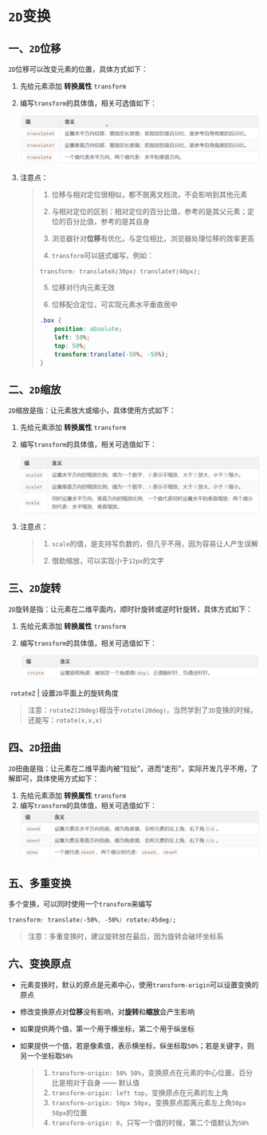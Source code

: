 # `2D`变换

## 一、`2D`位移

`2D`位移可以改变元素的位置，具体方式如下：

1. 先给元素添加 **转换属性** `transform`

2. 编写`transform`的具体值，相关可选值如下：

	![image-20240920205620057](09_2D变换.assets/image-20240920205620057.png)

3. 注意点：

	> 1. 位移与相对定位很相似，都不脱离文档流，不会影响到其他元素
	>
	> 2. 与相对定位的区别：相对定位的百分比值，参考的是其父元素；定位的百分比值，参考的是其自身
	>
	> 3. 浏览器针对**位移**有优化，与定位相比，浏览器处理位移的效率更高
	>
	> 4. `transform`可以链式编写，例如：
	>
	> 	```css
	> 	transform: translateX(30px) translateY(40px);
	> 	```
	>
	> 5. 位移对行内元素无效
	>
	> 6. 位移配合定位，可实现元素水平垂直居中
	>
	> 	```css
	> 	.box {
	> 	    position: absolute;
	> 	    left: 50%;
	> 	    top: 50%;
	> 	    transform:translate(-50%, -50%);
	> 	}
	> 	```



## 二、`2D`缩放

`2D`缩放是指：让元素放大或缩小，具体使用方式如下：

1. 先给元素添加 **转换属性** `transform`

2. 编写`transform`的具体值，相关可选值如下：

	![image-20240920211648347](09_2D变换.assets/image-20240920211648347.png)

3. 注意点：

	> 1. `scale`的值，是支持写负数的，但几乎不用，因为容易让人产生误解
	>
	> 2. 借助缩放，可以实现小于`12px`的文字



## 三、`2D`旋转

`2D`旋转是指：让元素在二维平面内，顺时针旋转或逆时针旋转，具体方式如下：

1. 先给元素添加 **转换属性** `transform`

2. 编写`transform`的具体值，相关可选值如下：

	![image-20240920212906626](09_2D变换.assets/image-20240920212906626.png)

​		    `rotateZ`			|    设置`2D`平面上的旋转角度

> 注意：`rotateZ(20deg)`相当于`rotate(20deg)`，当然学到了`3D`变换的时候，还能写：`rotate(x,x,x)`



## 四、`2D`扭曲

`2D`扭曲是指：让元素在二维平面内被“拉扯”，进而“走形”，实际开发几乎不用，了解即可，具体使用方式如下：

1. 先给元素添加 **转换属性** `transform`
2. 编写`transform`的具体值，相关可选值如下：    ![image-20240920214341606](09_2D变换.assets/image-20240920214341606.png)



## 五、多重变换

多个变换，可以同时使用一个`transform`来编写

```css
transform: translate(-50%, -50%) rotate(45deg);
```

> 注意：多重变换时，建议旋转放在最后，因为旋转会破坏坐标系





## 六、变换原点

- 元素变换时，默认的原点是元素中心，使用`transform-origin`可以设置变换的原点

- 修改变换原点对**位移**没有影响，对**旋转**和**缩放**会产生影响

- 如果提供两个值，第一个用于横坐标，第二个用于纵坐标

- 如果提供一个值，若是像素值，表示横坐标，纵坐标取`50%`；若是关键字，则另一个坐标取`50%`

	> 1. `transform-origin: 50% 50%`，变换原点在元素的中心位置，百分比是相对于自身 —— 默认值
	> 2. `transform-origin: left top`，变换原点在元素的左上角
	> 3. `transform-origin: 50px 50px`，变换原点距离元素左上角`50px 50px`的位置
	> 4. `transform-origin: 0`，只写一个值的时候，第二个值默认为`50%`















































